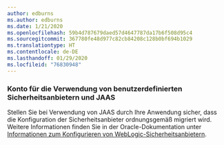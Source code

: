 ```yaml
---
author: edburns
ms.author: edburns
ms.date: 1/21/2020
ms.openlocfilehash: 59b4d787679daed57d4647787da17b6f508d95c4
ms.sourcegitcommit: 367780fe48d977c82cb84208c128b0bf694b1029
ms.translationtype: HT
ms.contentlocale: de-DE
ms.lasthandoff: 01/29/2020
ms.locfileid: "76830948"
---
```

### <a name="account-for-the-use-of-custom-security-providers-and-jaas"></a>Konto für die Verwendung von benutzerdefinierten Sicherheitsanbietern und JAAS

Stellen Sie bei Verwendung von JAAS durch Ihre Anwendung sicher, dass die Konfiguration der Sicherheitsanbieter ordnungsgemäß migriert wird. Weitere Informationen finden Sie in der Oracle-Dokumentation unter [Informationen zum Konfigurieren von WebLogic-Sicherheitsanbietern](https://docs.oracle.com/middleware/12213/wls/SECMG/providers_intro.htm).
